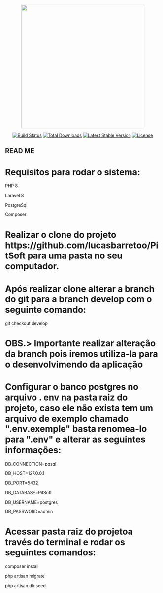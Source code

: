 <p align="center"><a href="https://laravel.com" target="_blank"><img src="https://raw.githubusercontent.com/laravel/art/master/logo-lockup/5%20SVG/2%20CMYK/1%20Full%20Color/laravel-logolockup-cmyk-red.svg" width="400"></a></p>

<p align="center">
<a href="https://travis-ci.org/laravel/framework"><img src="https://travis-ci.org/laravel/framework.svg" alt="Build Status"></a>
<a href="https://packagist.org/packages/laravel/framework"><img src="https://img.shields.io/packagist/dt/laravel/framework" alt="Total Downloads"></a>
<a href="https://packagist.org/packages/laravel/framework"><img src="https://img.shields.io/packagist/v/laravel/framework" alt="Latest Stable Version"></a>
<a href="https://packagist.org/packages/laravel/framework"><img src="https://img.shields.io/packagist/l/laravel/framework" alt="License"></a>
</p>

## READ ME

<h1>Requisitos para rodar o sistema: </h1>
<p> PHP 8 </p>
<p> Laravel 8</p>
<p> PostgreSql</p>
<p> Composer</p>



<h1>Realizar o clone do projeto https://github.com/lucasbarretoo/PitSoft para uma pasta no seu computador.</h1>

<h1>Após realizar clone alterar a branch do git para a branch develop com o seguinte comando:</h1>
<p> git checkout develop </p>

<h1>OBS.> Importante realizar alteração da branch pois iremos utiliza-la para o desenvolvimendo da aplicação</h1>

<h1>Configurar o banco postgres no arquivo . env na pasta raiz do projeto, caso ele não exista tem um arquivo de exemplo chamado ".env.exemple" basta renomea-lo para ".env" e alterar as seguintes informações:</h1>

<p> DB_CONNECTION=pgsql </p>
<p> DB_HOST=127.0.0.1</p>
<p> DB_PORT=5432</p>
<p> DB_DATABASE=PitSoft</p>
<p> DB_USERNAME=postgres</p>
<p> DB_PASSWORD=admin</p>


<h1>Acessar pasta raiz do projetoa través do terminal e rodar os seguintes comandos:</h1>

<p>composer install</p>
<p>php artisan migrate</p>
<p>php artisan db:seed</p>
